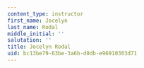 ```yaml
---
content_type: instructor
first_name: Jocelyn
last_name: Rodal
middle_initial: ''
salutation: ''
title: Jocelyn Rodal
uid: bc13be79-63be-3a6b-d0db-e96910303d71
---
```

